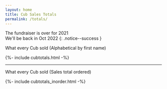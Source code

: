 ```yaml
---
layout: home
title: Cub Sales Totals
permalink: /totals/
---
```


The fundraiser is over for 2021<br/>
We'll be back in Oct 2022
{: .notice--success }

What every Cub sold (Alphabetical by first name)

{%- include cubtotals.html -%}

<hr>

What every Cub sold (Sales total ordered)

{%- include cubtotals_inorder.html -%}
